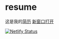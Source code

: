 # resume

这是我的[简历](https://agitated-hawking-50ea80.netlify.com/)
<a href="https://agitated-hawking-50ea80.netlify.com/" target="_blank">新窗口打开</a>


[![Netlify Status](https://api.netlify.com/api/v1/badges/940f63c0-a6cd-4c48-925a-712150fc826b/deploy-status)](https://app.netlify.com/sites/agitated-hawking-50ea80/deploys)

